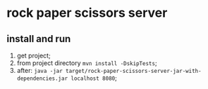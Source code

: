 # rock paper scissors server
## install and run
1. get project;
2. from project directory `mvn install -DskipTests`;
3. after: `java -jar target/rock-paper-scissors-server-jar-with-dependencies.jar localhost 8080`;

